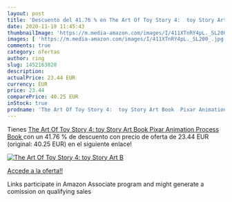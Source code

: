 ```yaml
---
layout: post
title: 'Descuento del 41.76 % en The Art Of Toy Story 4:  toy Story Art B'
date: 2020-11-19 11:45:43
thumbnailImage: 'https://m.media-amazon.com/images/I/411XTnRY4pL._SL200_.jpg'
images: [ 'https://m.media-amazon.com/images/I/411XTnRY4pL._SL200_.jpg' ]
comments: true
category: ofertas
author: ring
slug: 1452163820
description:
actualPrice: 23.44 EUR
currency: EUR
price: 23.44
comparePrice: 40.25 EUR
inStock: true
prodname: 'The Art Of Toy Story 4:  toy Story Art Book  Pixar Animation Process Book '
---
```


Tienes [The Art Of Toy Story 4:  toy Story Art Book  Pixar Animation Process Book ](https://www.amazon.es/dp/1452163820/?tag=tolees-21) con un 41.76 % de descuento con precio de oferta de 23.44 EUR (original: 40.25 EUR) en el siguiente enlace!

[![The Art Of Toy Story 4:  toy Story Art B](https://m.media-amazon.com/images/I/411XTnRY4pL._SL200_.jpg)](https://www.amazon.es/dp/1452163820/?tag=tolees-21)

[Accede a la oferta!!](https://www.amazon.es/dp/1452163820/?tag=tolees-21)

Links participate in Amazon Associate program and might generate a comission on qualifying sales



